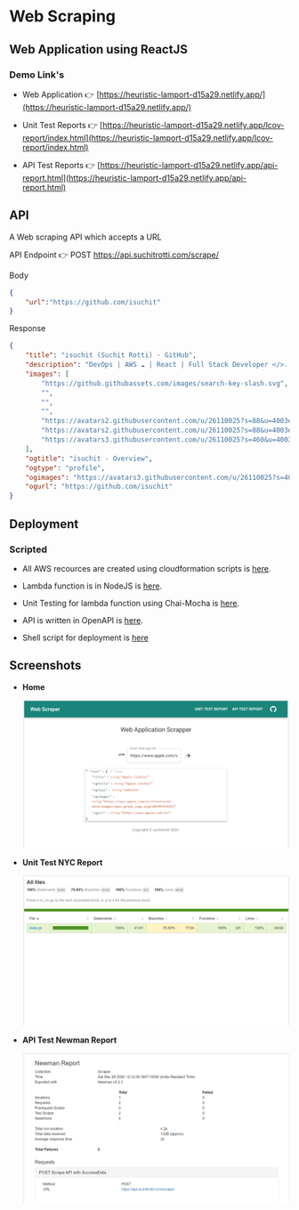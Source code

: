 # Web Scraping


## Web Application using ReactJS

### Demo Link's

- Web Application 👉 [https://heuristic-lamport-d15a29.netlify.app/](https://heuristic-lamport-d15a29.netlify.app/)

- Unit Test Reports 👉 [https://heuristic-lamport-d15a29.netlify.app/lcov-report/index.html](https://heuristic-lamport-d15a29.netlify.app/lcov-report/index.html)

- API Test Reports 👉 [https://heuristic-lamport-d15a29.netlify.app/api-report.html](https://heuristic-lamport-d15a29.netlify.app/api-report.html)


## API

A Web scraping API which accepts a URL

API Endpoint 👉 POST  https://api.suchitrotti.com/scrape/

Body

```json
{
    "url":"https://github.com/isuchit"
}
```

Response

```json
{
    "title": "isuchit (Suchit Rotti) · GitHub",
    "description": "DevOps | AWS ☁ | React | Full Stack Developer </>. isuchit has 17 repositories available. Follow their code on GitHub.",
    "images": [
        "https://github.githubassets.com/images/search-key-slash.svg",
        "",
        "",
        "",
        "https://avatars2.githubusercontent.com/u/26110025?s=88&u=4003ef1272faa04b985f4a4890e4f1b3bfb325aa&v=4",
        "https://avatars2.githubusercontent.com/u/26110025?s=88&u=4003ef1272faa04b985f4a4890e4f1b3bfb325aa&v=4",
        "https://avatars3.githubusercontent.com/u/26110025?s=460&u=4003ef1272faa04b985f4a4890e4f1b3bfb325aa&v=4"
    ],
    "ogtitle": "isuchit - Overview",
    "ogtype": "profile",
    "ogimages": "https://avatars3.githubusercontent.com/u/26110025?s=400&u=4003ef1272faa04b985f4a4890e4f1b3bfb325aa&v=4",
    "ogurl": "https://github.com/isuchit"
}
```


## Deployment 

### Scripted
- All AWS recources are created using cloudformation scripts is [here](/cloudformation/index.yaml).

- Lambda function is in NodeJS is [here](functions/scrape-metadata/index.js).

- Unit Testing for lambda function using Chai-Mocha is [here](functions/scrape-metadata/test/index.test.js).

- API is written in OpenAPI is [here](api/openapi.yml).

- Shell script for deployment is [here](tilities/deploy-infra.sh)


## Screenshots

- **Home**

  ![Home](/screenshots/Home.png)
  
- **Unit Test NYC Report**

  ![NYC](/screenshots/NYC.png)
  
- **API Test Newman Report**

  ![API](/screenshots/API.png)